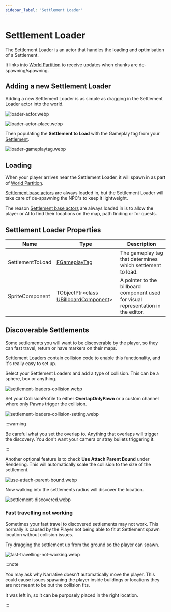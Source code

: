 ```yaml
---
sidebar_label: 'Settlement Loader'
---
```


# Settlement Loader

The Settlement Loader is an actor that handles the loading and optimisation of a Settlement. 

It links into [World Partition](https://dev.epicgames.com/documentation/en-us/unreal-engine/world-partition-in-unreal-engine) to receive updates when chunks are de-spawning/spawning.

## Adding a new Settlement Loader

Adding a new Settlement Loader is as simple as dragging in the Settlement Loader actor into the world. 

![loader-actor.webp](//img/pro/settlements/loader/loader-actor.webp)

![loader-actor-place.webp](//img/pro/settlements/loader/loader-actor-place.webp)

Then populating the **Settlement to Load** with the Gameplay tag from your [Settlement](../settlements/index.md).

![loader-gameplaytag.webp](//img/pro/settlements/loader/loader-gameplaytag.webp)

## Loading

When your player arrives near the Settlement Loader, it will spawn in as part of [World Partition](https://dev.epicgames.com/documentation/en-us/unreal-engine/world-partition-in-unreal-engine).

[Settlement base actors](../settlements/index.md) are always loaded in, but the Settlement Loader will take care of de-spawning the NPC's to keep it lightweight.

The reason [Settlement base actors](../settlements/index.md) are always loaded in is to allow the player or AI to find their locations on the map, path finding or for quests.

## Settlement Loader Properties

| Name             | Type                                                                                                                                                     | Description                                                                        |
|------------------|----------------------------------------------------------------------------------------------------------------------------------------------------------|------------------------------------------------------------------------------------|
| SettlementToLoad | [FGameplayTag](https://dev.epicgames.com/documentation/en-us/unreal-engine/using-gameplay-tags-in-unreal-engine)                                         | The gameplay tag that determines which settlement to load.                         |
| SpriteComponent  | TObjectPtr\<class [UBillboardComponent](https://dev.epicgames.com/documentation/en-us/unreal-engine/API/Runtime/Engine/Components/UBillboardComponent)\> | A pointer to the billboard component used for visual representation in the editor. |

## Discoverable Settlements

Some settlements you will want to be discoverable by the player, so they can fast travel, return or have markers on their maps.

Settlement Loaders contain collision code to enable this functionality, and it's really easy to set up.

Select your Settlement Loaders and add a type of collision. This can be a sphere, box or anything.

![settlement-loaders-collision.webp](//img/pro/settlements/loader/settlement-loaders-collision.webp)

Set your CollisionProfile to either **OverlapOnlyPawn** or a custom channel where only Pawns trigger the collision.

![settlement-loaders-collision-setting.webp](//img/pro/settlements/loader/settlement-loaders-collision-setting.webp)

:::warning

Be careful what you set the overlap to. Anything that overlaps will trigger the discovery. You don't want your camera or stray bullets triggering it.

:::

Another optional feature is to check **Use Attach Parent Bound** under Rendering. This will automatically scale the collision to the size of the settlement.

![use-attach-parent-bound.webp](//img/pro/settlements/loader/use-attach-parent-bound.webp)

Now walking into the settlements radius will discover the location. 

![settlement-discovered.webp](//img/pro/settlements/loader/settlement-discovered.webp)

### Fast travelling not working

Sometimes your fast travel to discovered settlements may not work. This normally is caused by the Player not being able to fit at Settlement spawn location without collision issues.

Try dragging the settlement up from the ground so the player can spawn. 

![fast-travelling-not-working.webp](//img/pro/settlements/loader/fast-travelling-not-working.webp)

:::note

You may ask why Narrative doesn't automatically move the player. This could cause issues spawning the player inside buildings or locations they are not meant to be but the collision fits. 

It was left in, so it can be purposely placed in the right location.

:::